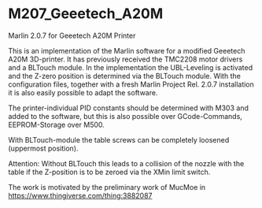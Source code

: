 # M207_Geeetech_A20M
Marlin 2.0.7 for Geeetech A20M Printer

This is an implementation of the Marlin software for a modified Geeetech A20M 3D-printer. It has previously received the TMC2208 motor drivers and a BLTouch module. In the implementation the UBL-Leveling is activated and the Z-zero position is determined via the BLTouch module.
With the configuration files, together with a fresh Marlin Project Rel. 2.0.7 installation it is also easily possible to adapt the software.

The printer-individual PID constants should be determined with M303 and added to the software, but this is also possible over GCode-Commands, EEPROM-Storage over M500.

With BLTouch-module the table screws can be completely loosened (uppermost position). 

Attention: Without BLTouch this leads to a collision of the nozzle with the table if the Z-position is to be zeroed via the XMin limit switch.

The work is motivated by the preliminary work of MucMoe in https://www.thingiverse.com/thing:3882087
